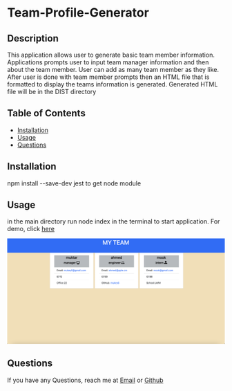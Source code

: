 # Team-Profile-Generator  

## Description
   This application allows user to generate basic team member information. Applications prompts user to input team manager information and then about the team member. User can add as many team member as they like. After user is done with team member prompts then an HTML file that is formatted to display the teams information is generated. Generated HTML file will be in the DIST directory
   
## Table of Contents

  - [Installation](#Installation)
  - [Usage](#Usage)
  - [Questions](#Questions)

## Installation
  npm install --save-dev jest to get node module 



## Usage

in the main directory run node index in the terminal to start application. For demo, click [here](https://watch.screencastify.com/v/SEmBPWZCXEAq8wC90Pqm)

![Team Profile Screenshot](./assets/images/team-info.png)


## Questions
If you have any Questions, reach me at [Email](mukey6@gmail.com) or [Github](https://github.com/)
    
 
